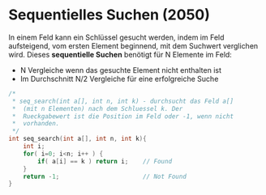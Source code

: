 # Sequentielles Suchen (2050)

In einem Feld kann ein Schlüssel gesucht werden, indem im Feld aufsteigend, vom ersten Element beginnend, mit dem Suchwert verglichen wird. Dieses **sequentielle Suchen** benötigt für N Elemente im Feld:

- N Vergleiche wenn das gesuchte Element nicht enthalten ist
- Im Durchschnitt N/2 Vergleiche für eine erfolgreiche Suche

```c
/*
 * seq_search(int a[], int n, int k) - durchsucht das Feld a[]
 *	(mit n Elementen) nach dem Schluessel k. Der
 *	Rueckgabewert ist die Position im Feld oder -1, wenn nicht
 *	vorhanden.
 */
int seq_search(int a[], int n, int k){
    int i;
    for( i=0; i<n; i++ ) {
        if( a[i] == k ) return i;    // Found
    }
    return -1;                       // Not Found
}
```